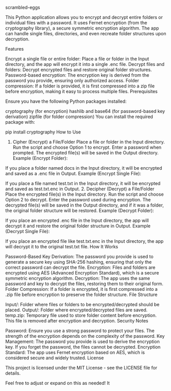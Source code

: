 scrambled-eggs

This Python application allows you to encrypt and decrypt entire folders or individual files with a password. It uses Fernet encryption (from the cryptography library), a secure symmetric encryption algorithm. The app can handle single files, directories, and even recreate folder structures upon decryption.

Features

Encrypt a single file or entire folder: Place a file or folder in the Input directory, and the app will encrypt it into a single .enc file.
Decrypt files and folders: Decrypt encrypted files and restore original folder structures.
Password-based encryption: The encryption key is derived from the password you provide, ensuring only authorized access.
Folder compression: If a folder is provided, it is first compressed into a zip file before encryption, making it easy to process multiple files.
Prerequisites

Ensure you have the following Python packages installed:

cryptography (for encryption)
hashlib and base64 (for password-based key derivation)
zipfile (for folder compression)
You can install the required package with:

pip install cryptography
How to Use

1. Cipher (Encrypt) a File/Folder
Place a file or folder in the Input directory.
Run the script and choose Option 1 to encrypt.
Enter a password when prompted.
The encrypted file(s) will be saved in the Output directory.
Example (Encrypt Folder):

If you place a folder named docs in the Input directory, it will be encrypted and saved as a .enc file in Output.
Example (Encrypt Single File):

If you place a file named test.txt in the Input directory, it will be encrypted and saved as test.txt.enc in Output.
2. Decipher (Decrypt) a File/Folder
Place the encrypted file(s) in the Input directory.
Run the script and choose Option 2 to decrypt.
Enter the password used during encryption.
The decrypted file(s) will be saved in the Output directory, and if it was a folder, the original folder structure will be restored.
Example (Decrypt Folder):

If you place an encrypted .enc file in the Input directory, the app will decrypt it and restore the original folder structure in Output.
Example (Decrypt Single File):

If you place an encrypted file like test.txt.enc in the Input directory, the app will decrypt it to the original test.txt file.
How It Works

Password-Based Key Derivation: The password you provide is used to generate a secure key using SHA-256 hashing, ensuring that only the correct password can decrypt the file.
Encryption: Files and folders are encrypted using AES (Advanced Encryption Standard), which is a secure symmetric encryption algorithm.
Decryption: The app uses the same password and key to decrypt the files, restoring them to their original form.
Folder Compression: If a folder is encrypted, it is first compressed into a .zip file before encryption to preserve the folder structure.
File Structure

Input/: Folder where files or folders to be encrypted/decrypted should be placed.
Output/: Folder where encrypted/decrypted files are saved.
temp.zip: Temporary file used to store folder content before encryption. This file is removed after encryption and decryption.
Security Notes

Password: Ensure you use a strong password to protect your files. The strength of the encryption depends on the complexity of the password.
Key Management: The password you provide is used to derive the encryption key. If you forget the password, the files cannot be decrypted.
Encryption Standard: The app uses Fernet encryption based on AES, which is considered secure and widely trusted.
License

This project is licensed under the MIT License - see the LICENSE file for details.

Feel free to adjust or expand on this as needed! It 